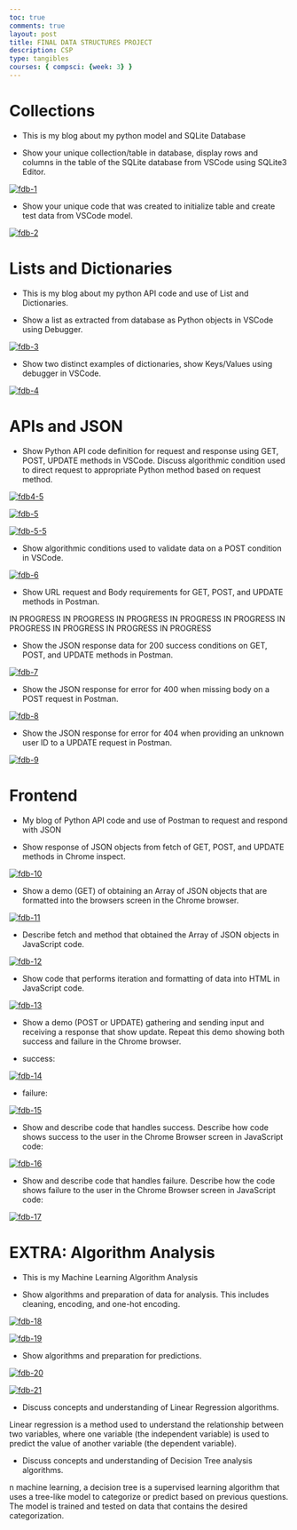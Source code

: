 ```yaml
---
toc: true
comments: true
layout: post
title: FINAL DATA STRUCTURES PROJECT
description: CSP
type: tangibles
courses: { compsci: {week: 3} }
---
```



# Collections 

- This is my blog about my python model and SQLite Database

- Show your unique collection/table in database, display rows and columns in the table of the SQLite database from VSCode using SQLite3 Editor.

<a href="https://ibb.co/yYLx7rn"><img src="https://i.ibb.co/NmwGbM6/fdb-1.png" alt="fdb-1" border="0"></a>

-  Show your unique code that was created to initialize table and create test data from VSCode model.

<a href="https://ibb.co/Z1xvqqK"><img src="https://i.ibb.co/vvkf00m/fdb-2.png" alt="fdb-2" border="0"></a>

# Lists and Dictionaries

- This is my blog about my python API code and use of List and Dictionaries.

- Show a list as extracted from database as Python objects in VSCode using Debugger.

<a href="https://ibb.co/T4chSPc"><img src="https://i.ibb.co/v31zGL1/fdb-3.png" alt="fdb-3" border="0"></a>

- Show two distinct examples of dictionaries, show Keys/Values using debugger in VSCode.

<a href="https://imgbb.com/"><img src="https://i.ibb.co/v3yzsmD/fdb-4.png" alt="fdb-4" border="0"></a>

# APIs and JSON

-  Show Python API code definition for request and response using GET, POST, UPDATE methods in VSCode. Discuss algorithmic condition used to direct request to appropriate Python method based on request method.

<a href="https://imgbb.com/"><img src="https://i.ibb.co/g9TsKQf/fdb4-5.png" alt="fdb4-5" border="0"></a>

<a href="https://ibb.co/WK8nDW1"><img src="https://i.ibb.co/bdw1Hgn/fdb-5.png" alt="fdb-5" border="0"></a>

<a href="https://ibb.co/PWwqPhb"><img src="https://i.ibb.co/my6f2qY/fdb-5-5.png" alt="fdb-5-5" border="0"></a>

-  Show algorithmic conditions used to validate data on a POST condition in VSCode.

<a href="https://ibb.co/v12SDHW"><img src="https://i.ibb.co/G7gqF0D/fdb-6.png" alt="fdb-6" border="0"></a>

-  Show URL request and Body requirements for GET, POST, and UPDATE methods in Postman.

IN PROGRESS IN PROGRESS IN PROGRESS IN PROGRESS IN PROGRESS IN PROGRESS IN PROGRESS IN PROGRESS IN PROGRESS

- Show the JSON response data for 200 success conditions on GET, POST, and UPDATE methods in Postman.
 
<a href="https://imgbb.com/"><img src="https://i.ibb.co/bRtbFS5/fdb-7.png" alt="fdb-7" border="0"></a> 

- Show the JSON response for error for 400 when missing body on a POST request in Postman.

<a href="https://imgbb.com/"><img src="https://i.ibb.co/JtPsYfR/fdb-8.png" alt="fdb-8" border="0"></a>
 
- Show the JSON response for error for 404 when providing an unknown user ID to a UPDATE request in Postman.

<a href="https://imgbb.com/"><img src="https://i.ibb.co/fvHZ4pN/fdb-9.png" alt="fdb-9" border="0"></a>

# Frontend

- My blog of Python API code and use of Postman to request and respond with JSON

-  Show response of JSON objects from fetch of GET, POST, and UPDATE methods in Chrome inspect.

<a href="https://ibb.co/pQpnhvT"><img src="https://i.ibb.co/r3JvdGh/fdb-10.png" alt="fdb-10" border="0"></a>

- Show a demo (GET) of obtaining an Array of JSON objects that are formatted into the browsers screen in the Chrome browser.

<a href="https://ibb.co/DwSTjp6"><img src="https://i.ibb.co/9yCSdtf/fdb-11.png" alt="fdb-11" border="0"></a>

- Describe fetch and method that obtained the Array of JSON objects in JavaScript code.

<a href="https://imgbb.com/"><img src="https://i.ibb.co/sHK9cMq/fdb-12.png" alt="fdb-12" border="0"></a>

-  Show code that performs iteration and formatting of data into HTML in JavaScript code.

<a href="https://imgbb.com/"><img src="https://i.ibb.co/zZMgyfY/fdb-13.png" alt="fdb-13" border="0"></a>

- Show a demo (POST or UPDATE) gathering and sending input and receiving a response that show update. Repeat this demo showing both success and failure in the Chrome browser.

- success:

<a href="https://ibb.co/4KFFNvm"><img src="https://i.ibb.co/XjWWJ02/fdb-14.png" alt="fdb-14" border="0"></a>

- failure:

<a href="https://ibb.co/x3QC3jr"><img src="https://i.ibb.co/XVT2VsG/fdb-15.png" alt="fdb-15" border="0"></a>

-  Show and describe code that handles success. Describe how code shows success to the user in the Chrome Browser screen in JavaScript code:

<a href="https://imgbb.com/"><img src="https://i.ibb.co/9Vyp5Dr/fdb-16.png" alt="fdb-16" border="0"></a>

- Show and describe code that handles failure. Describe how the code shows failure to the user in the Chrome Browser screen in JavaScript code:

<a href="https://imgbb.com/"><img src="https://i.ibb.co/8rGFnYx/fdb-17.png" alt="fdb-17" border="0"></a>

# EXTRA: Algorithm Analysis

- This is my Machine Learning Algorithm Analysis

-  Show algorithms and preparation of data for analysis. This includes cleaning, encoding, and one-hot encoding.

<a href="https://ibb.co/sH4XZCg"><img src="https://i.ibb.co/tX619zH/fdb-18.png" alt="fdb-18" border="0"></a>

<a href="https://ibb.co/MMfYNJy"><img src="https://i.ibb.co/kQJRcPV/fdb-19.png" alt="fdb-19" border="0"></a>

-  Show algorithms and preparation for predictions.

<a href="https://imgbb.com/"><img src="https://i.ibb.co/fnNLpPy/fdb-20.png" alt="fdb-20" border="0"></a>

<a href="https://imgbb.com/"><img src="https://i.ibb.co/HFgfJM7/fdb-21.png" alt="fdb-21" border="0"></a>

-  Discuss concepts and understanding of Linear Regression algorithms.

Linear regression is a method used to understand the relationship between two variables, where one variable (the independent variable) is used to predict the value of another variable (the dependent variable).

-  Discuss concepts and understanding of Decision Tree analysis algorithms.

n machine learning, a decision tree is a supervised learning algorithm that uses a tree-like model to categorize or predict based on previous questions. The model is trained and tested on data that contains the desired categorization. 








